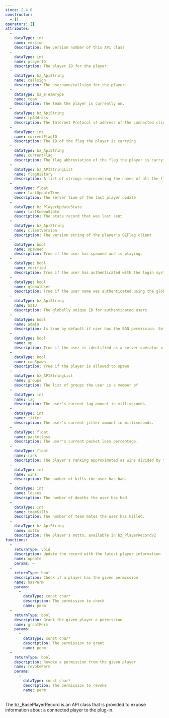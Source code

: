 ```yaml
---
since: 2.4.0
constructor:
  - []
operators: []
attributes:
  - 
    dataType: int
    name: version
    description: The version number of this API class
  - 
    dataType: int
    name: playerID 
    description: The player ID for the player.
  -
    dataType: bz_ApiString 
    name: callsign 
    description: The username/callsign for the player.
  -
    dataType: bz_eTeamType 
    name: team 
    description: The team the player is currently on.
  -
    dataType: bz_ApiString 
    name: ipAddress 
    description: The Internet Protocol v4 address of the connected client
  -
    dataType: int 
    name: currentFlagID
    description: The ID of the flag the player is carrying
  -
    dataType: bz_ApiString 
    name: currentFlag 
    description: The flag abbreviation of the flag the player is carrying
  -
    dataType: bz_APIStringList 
    name: flagHistory 
    description: A list of strings representing the names of all the flags the player has held, in order from newest to oldest.
  -
    dataType: float 
    name: lastUpdateTime 
    description: The server time of the last player update
  -
    dataType: bz_PlayerUpdateState 
    name: lastKnownState 
    description: The state record that was last sent
  -
    dataType: bz_ApiString
    name: clientVersion
    description: The version string of the player's BZFlag client
  -
    dataType: bool 
    name: spawned 
    description: True if the user has spawned and is playing.
  -
    dataType: bool 
    name: verified 
    description: True if the user has authenticated with the login system. Comparable to a user having a "+" in the scoreboard.
  -
    dataType: bool 
    name: globalUser 
    description: True if the user name was authenticated using the global login system as opposed to a local one.
  -
    dataType: bz_ApiString 
    name: bzID 
    description: The globally unique ID for authenticated users.
  -
    dataType: bool 
    name: admin 
    description: Is true by default if user has the BAN permission. Sets the "@" sign.
  -
    dataType: bool 
    name: op 
    description: True if the user is identified as a server operator via /password
  -
    dataType: bool 
    name: canSpawn
    description: True if the player is allowed to spawn
  -
    dataType: bz_APIStringList 
    name: groups 
    description: The list of groups the user is a member of
  -
    dataType: int 
    name: lag 
    description: The user's current lag amount in milliseconds.
  -
    dataType: int 
    name: jitter 
    description: The user's current jitter amount in milliseconds.
  -
    dataType: float 
    name: packetloss 
    description: The user's current packet loss percentage.
  -
    dataType: float
    name: rank
    description: The player's ranking approximated as wins divided by the sum of wins and losses
  -
    dataType: int 
    name: wins 
    description: The number of kills the user has had.
  -
    dataType: int 
    name: losses 
    description: The number of deaths the user has had
  -
    dataType: int 
    name: teamKills 
    description: The number of team mates the user has killed.
  -
    dataType: bz_ApiString
    name: motto 
    description: The player's motto; available in bz_PlayerRecordV2
functions:
  - 
    returnType: void
    description: Update the record with the latest player information
    name: update
    params: ~
  -
    returnType: bool
    description: Check if a player has the given permission
    name: hasPerm
    params:
      -
        dataType: const char*
        description: The permission to check
        name: perm
  -
    returnType: bool
    description: Grant the given player a permission
    name: grantPerm
    params:
      -
        dataType: const char*
        description: The permission to grant
        name: perm
  -
    returnType: bool
    description: Revoke a permission from the given player
    name: revokePerm
    params:
      -
        dataType: const char*
        description: The permission to revoke
        name: perm
---
```


The bz_BasePlayerRecord is an API class that is provided to expose information about a connected player to the plug-in.
